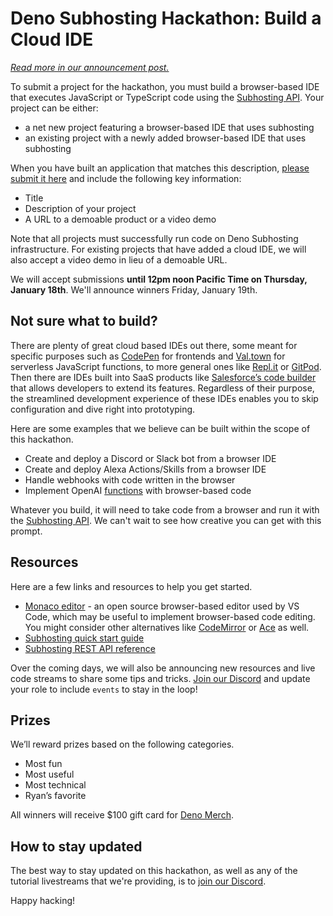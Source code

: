 # Deno Subhosting Hackathon: Build a Cloud IDE

_[Read more in our announcement post.](https://deno.com/blog/subhosting-hackathon)_

To submit a project for the hackathon, you must build a browser-based IDE that
executes JavaScript or TypeScript code using the
[Subhosting API](https://docs.deno.com/deploy/manual/subhosting). Your project
can be either:

- a net new project featuring a browser-based IDE that uses subhosting
- an existing project with a newly added browser-based IDE that uses subhosting

When you have built an application that matches this description,
[please submit it here](https://github.com/denoland/subhosting-hackathon/issues/new)
and include the following key information:

- Title
- Description of your project
- A URL to a demoable product or a video demo

Note that all projects must successfully run code on Deno Subhosting
infrastructure. For existing projects that have added a cloud IDE, we will also
accept a video demo in lieu of a demoable URL.

We will accept submissions **until 12pm noon Pacific Time on Thursday, January
18th**. We'll announce winners Friday, January 19th.

## Not sure what to build?

There are plenty of great cloud based IDEs out there, some meant for specific
purposes such as [CodePen](https://codepen.io/) for frontends and
[Val.town](http://Val.town) for serverless JavaScript functions, to more general
ones like [Repl.it](http://Repl.it) or [GitPod](https://www.gitpod.io/). Then
there are IDEs built into SaaS products like
[Salesforce’s code builder](https://developer.salesforce.com/blogs/2020/06/introducing-code-builder)
that allows developers to extend its features. Regardless of their purpose, the
streamlined development experience of these IDEs enables you to skip
configuration and dive right into prototyping.

Here are some examples that we believe can be built within the scope of this
hackathon.

- Create and deploy a Discord or Slack bot from a browser IDE
- Create and deploy Alexa Actions/Skills from a browser IDE
- Handle webhooks with code written in the browser
- Implement OpenAI
  [functions](https://platform.openai.com/docs/guides/function-calling) with
  browser-based code

Whatever you build, it will need to take code from a browser and run it with the
[Subhosting API](https://docs.deno.com/deploy/manual/subhosting). We can't wait
to see how creative you can get with this prompt.

## Resources

Here are a few links and resources to help you get started.

- [Monaco editor](https://github.com/microsoft/monaco-editor) - an open source
  browser-based editor used by VS Code, which may be useful to implement
  browser-based code editing. You might consider other alternatives like
  [CodeMirror](https://codemirror.net/) or [Ace](https://ace.c9.io/) as well.
- [Subhosting quick start guide](https://docs.deno.com/deploy/manual/subhosting)
- [Subhosting REST API reference](https://docs.deno.com/deploy/api/rest)

Over the coming days, we will also be announcing new resources and live code
streams to share some tips and tricks.
[Join our Discord](https://discord.gg/deno) and update your role to include
`events` to stay in the loop!

## Prizes

We’ll reward prizes based on the following categories.

- Most fun
- Most useful
- Most technical
- Ryan’s favorite

All winners will receive $100 gift card for
[Deno Merch](https://merch.deno.com).

## How to stay updated

The best way to stay updated on this hackathon, as well as any of the tutorial
livestreams that we're providing, is to
[join our Discord](https://discord.gg/deno).

Happy hacking!
